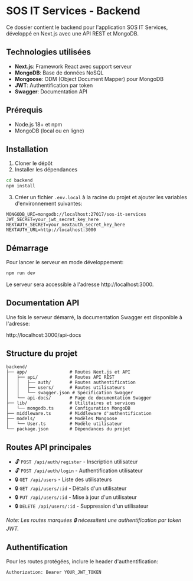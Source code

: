 # SOS IT Services - Backend

Ce dossier contient le backend pour l'application SOS IT Services, développé en Next.js avec une API REST et MongoDB.

## Technologies utilisées

- **Next.js**: Framework React avec support serveur
- **MongoDB**: Base de données NoSQL
- **Mongoose**: ODM (Object Document Mapper) pour MongoDB
- **JWT**: Authentification par token
- **Swagger**: Documentation API

## Prérequis

- Node.js 18+ et npm
- MongoDB (local ou en ligne)

## Installation

1. Cloner le dépôt
2. Installer les dépendances

```bash
cd backend
npm install
```

3. Créer un fichier `.env.local` à la racine du projet et ajouter les variables d'environnement suivantes:

```
MONGODB_URI=mongodb://localhost:27017/sos-it-services
JWT_SECRET=your_jwt_secret_key_here
NEXTAUTH_SECRET=your_nextauth_secret_key_here
NEXTAUTH_URL=http://localhost:3000
```

## Démarrage

Pour lancer le serveur en mode développement:

```bash
npm run dev
```

Le serveur sera accessible à l'adresse http://localhost:3000.

## Documentation API

Une fois le serveur démarré, la documentation Swagger est disponible à l'adresse:

http://localhost:3000/api-docs

## Structure du projet

```
backend/
├── app/                # Routes Next.js et API
│   ├── api/            # Routes API REST
│   │   ├── auth/       # Routes authentification
│   │   ├── users/      # Routes utilisateurs
│   │   └── swagger.json # Spécification Swagger
│   └── api-docs/       # Page de documentation Swagger
├── lib/                # Utilitaires et services
│   └── mongodb.ts      # Configuration MongoDB
├── middleware.ts       # Middleware d'authentification
├── models/             # Modèles Mongoose
│   └── User.ts         # Modèle utilisateur
└── package.json        # Dépendances du projet
```

## Routes API principales

- 🔓 `POST /api/auth/register` - Inscription utilisateur
- 🔓 `POST /api/auth/login` - Authentification utilisateur
- 🔒 `GET /api/users` - Liste des utilisateurs
- 🔒 `GET /api/users/:id` - Détails d'un utilisateur
- 🔒 `PUT /api/users/:id` - Mise à jour d'un utilisateur
- 🔒 `DELETE /api/users/:id` - Suppression d'un utilisateur

_Note: Les routes marquées 🔒 nécessitent une authentification par token JWT._

## Authentification

Pour les routes protégées, inclure le header d'authentification:

```
Authorization: Bearer YOUR_JWT_TOKEN
``` 